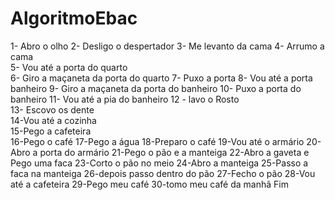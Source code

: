 # AlgoritmoEbac
1- Abro o olho 
2- Desligo o despertador 
3- Me levanto da cama 
4- Arrumo a cama  
5- Vou até a porta do quarto  
6- Giro a maçaneta da porta do quarto 
7- Puxo a porta 
8- Vou até a porta banheiro 
9- Giro a maçaneta da porta do banheiro 
10- Puxo a porta do banheiro 
11- Vou até a pia do banheiro 
12 - lavo o Rosto  
13- Escovo os dente  
14-Vou até a cozinha  
15-Pego a cafeteira  
16-Pego o café 
17-Pego a água
18-Preparo o café 
19-Vou até o armário 
20-Abro a porta do armário 
21-Pego o pão e a manteiga 
22-Abro a gaveta e Pego uma faca 
23-Corto o pão no meio 
24-Abro a manteiga 
25-Passo a faca na manteiga 
26-depois passo dentro do pão 
27-Fecho o pão 
28-Vou até a cafeteira 
29-Pego meu café 
30-tomo meu café da manhã 
Fim
